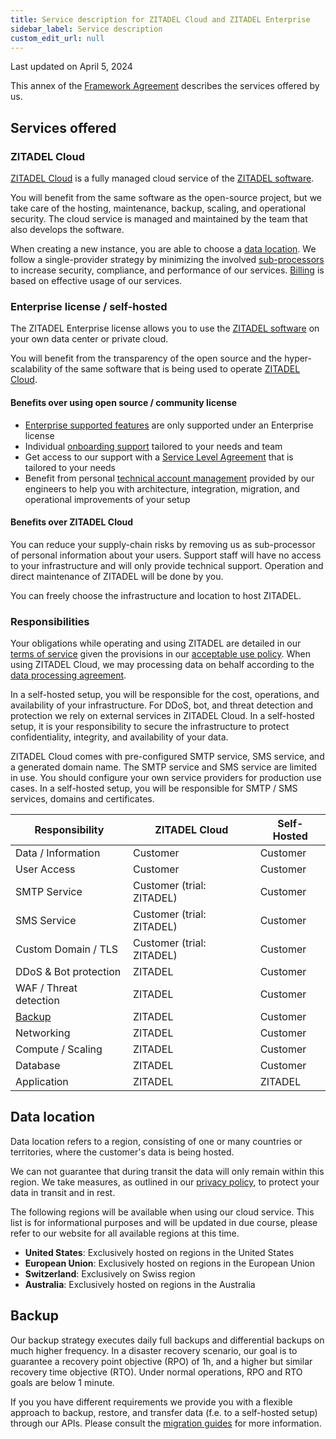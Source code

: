 ```yaml
---
title: Service description for ZITADEL Cloud and ZITADEL Enterprise
sidebar_label: Service description
custom_edit_url: null
--- 
```


Last updated on April 5, 2024

This annex of the [Framework Agreement](../terms-of-service) describes the services offered by us.

## Services offered

### ZITADEL Cloud

[ZITADEL Cloud](https://zitadel.com) is a fully managed cloud service of the [ZITADEL software](https://github.com/zitadel).

You will benefit from the same software as the open-source project, but we take care of the hosting, maintenance, backup, scaling, and operational security. The cloud service is managed and maintained by the team that also develops the software.

When creating a new instance, you are able to choose a [data location](#data-location).
We follow a single-provider strategy by minimizing the involved [sub-processors](../subprocessors.md) to increase security, compliance, and performance of our services. [Billing](./billing.md) is based on effective usage of our services.

### Enterprise license / self-hosted

The ZITADEL Enterprise license allows you to use the [ZITADEL software](https://github.com/zitadel) on your own data center or private cloud.

You will benefit from the transparency of the open source and the hyper-scalability of the same software that is being used to operate [ZITADEL Cloud](#zitadel-cloud).

#### Benefits over using open source / community license

- [Enterprise supported features](/docs/support/software-release-cycles-support#enterprise-supported) are only supported under an Enterprise license
- Individual [onboarding support](./support-services#onboarding-support) tailored to your needs and team
- Get access to our support with a [Service Level Agreement](support-services#service-level-agreement) that is tailored to your needs
- Benefit from personal [technical account management](support-services#technical-account-manager) provided by our engineers to help you with architecture, integration, migration, and operational improvements of your setup

#### Benefits over ZITADEL Cloud

You can reduce your supply-chain risks by removing us as sub-processor of personal information about your users.
Support staff will have no access to your infrastructure and will only provide technical support.
Operation and direct maintenance of ZITADEL will be done by you.

You can freely choose the infrastructure and location to host ZITADEL.

### Responsibilities

Your obligations while operating and using ZITADEL are detailed in our [terms of service](/docs/legal/terms-of-service#your-obligations) given the provisions in our [acceptable use policy](/docs/legal/policies/acceptable-use-policy).
When using ZITADEL Cloud, we may processing data on behalf according to the [data processing agreement](/docs/legal/data-processing-agreement).

In a self-hosted setup, you will be responsible for the cost, operations, and availability of your infrastructure.
For DDoS, bot, and threat detection and protection we rely on external services in ZITADEL Cloud.
In a self-hosted setup, it is your responsibility to secure the infrastructure to protect confidentiality, integrity, and availability of your data.

ZITADEL Cloud comes with pre-configured SMTP service, SMS service, and a generated domain name.
The SMTP service and SMS service are limited in use.
You should configure your own service providers for production use cases.
In a self-hosted setup, you will be responsible for SMTP / SMS services, domains and certificates.

| Responsibility | ZITADEL Cloud | Self-Hosted |
| --- | --- | --- |
| Data / Information | Customer | Customer |
| User Access | Customer | Customer |
| SMTP Service | Customer (trial: ZITADEL) | Customer |
| SMS Service | Customer (trial: ZITADEL) | Customer |
| Custom Domain / TLS | Customer (trial: ZITADEL) | Customer |
| DDoS & Bot protection | ZITADEL | Customer |
| WAF / Threat detection | ZITADEL | Customer |
| [Backup](#backup) | ZITADEL | Customer |
| Networking | ZITADEL | Customer |
| Compute / Scaling | ZITADEL | Customer |
| Database | ZITADEL | Customer |
| Application | ZITADEL | ZITADEL |

## Data location

Data location refers to a region, consisting of one or many countries or territories, where the customer's data is being hosted.

We can not guarantee that during transit the data will only remain within this region. We take measures, as outlined in our [privacy policy](../policies/privacy-policy), to protect your data in transit and in rest.

The following regions will be available when using our cloud service. This list is for informational purposes and will be updated in due course, please refer to our website for all available regions at this time.

- **United States**: Exclusively hosted on regions in the United States
- **European Union**: Exclusively hosted on regions in the European Union
- **Switzerland**: Exclusively on Swiss region
- **Australia**: Exclusively hosted on regions in the Australia

## Backup

Our backup strategy executes daily full backups and differential backups on much higher frequency.
In a disaster recovery scenario, our goal is to guarantee a recovery point objective (RPO) of 1h, and a higher but similar recovery time objective (RTO).
Under normal operations, RPO and RTO goals are below 1 minute.

If you you have different requirements we provide you with a flexible approach to backup, restore, and transfer data (f.e. to a self-hosted setup) through our APIs.
Please consult the [migration guides](/docs/guides/migrate/introduction.md) for more information.
